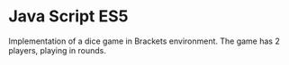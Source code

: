 # Java Script ES5
 Implementation of a dice game in Brackets environment. The game has 2 players, playing in rounds.
